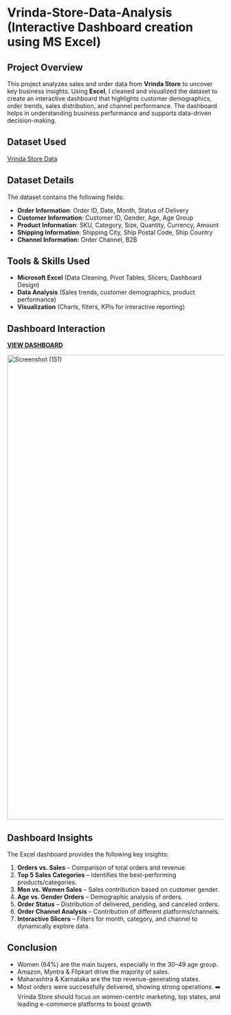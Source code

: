 # Vrinda-Store-Data-Analysis (Interactive Dashboard creation using MS Excel)

##  Project Overview   
This project analyzes sales and order data from **Vrinda Store** to uncover key business insights. Using **Excel**, I cleaned and visualized the dataset to create an interactive dashboard that highlights customer demographics, order trends, sales distribution, and channel performance. The dashboard helps in understanding business performance and supports data-driven decision-making. 

##  Dataset Used          
<a href= https://raw.githubusercontent.com/khushi9179/Vrinda-store-analysis/refs/heads/main/Vrinda_store_analysis.xlsx >Vrinda Store Data</a>

##  Dataset Details        
The dataset contains the following fields:
* **Order Information**: Order ID, Date, Month, Status of Delivery
* **Customer Information**: Customer ID, Gender, Age, Age Group
* **Product Information**: SKU, Category, Size, Quantity, Currency, Amount
* **Shipping Information**: Shipping City, Ship Postal Code, Ship Country
* **Channel Information**: Order Channel, B2B

##  Tools & Skills Used
* **Microsoft Excel** (Data Cleaning, Pivot Tables, Slicers, Dashboard Design)
* **Data Analysis** (Sales trends, customer demographics, product performance)
* **Visualization** (Charts, filters, KPIs for interactive reporting)

## Dashboard Interaction 
<a href=https://raw.githubusercontent.com/khushi9179/Vrinda-store-analysis/refs/heads/main/Screenshot%20(151).png>**VIEW DASHBOARD**</a>

<img width="1920" height="1080" alt="Screenshot (151)" src="https://github.com/user-attachments/assets/a63c79f1-fa88-466e-878f-3bac84da8aba" />


## Dashboard Insights
The Excel dashboard provides the following key insights:
1. **Orders vs. Sales** – Comparison of total orders and revenue.
2. **Top 5 Sales Categories** – Identifies the best-performing products/categories.
3. **Men vs. Women Sales** – Sales contribution based on customer gender.
4. **Age vs. Gender Orders** – Demographic analysis of orders.
5. **Order Status** – Distribution of delivered, pending, and canceled orders.
6. **Order Channel Analysis** – Contribution of different platforms/channels.
7. **Interactive Slicers** – Filters for month, category, and channel to dynamically explore data.

## Conclusion
* Women (64%) are the main buyers, especially in the 30–49 age group.
* Amazon, Myntra & Flipkart drive the majority of sales.
* Maharashtra & Karnataka are the top revenue-generating states.
* Most orders were successfully delivered, showing strong operations.
➡️ Vrinda Store should focus on women-centric marketing, top states, and leading e-commerce platforms to boost growth

